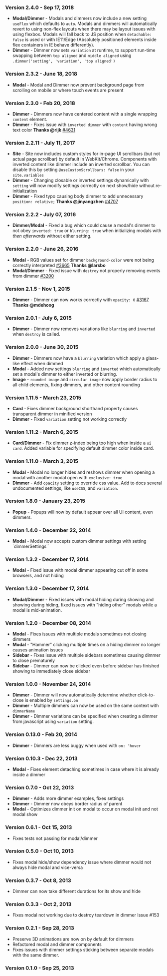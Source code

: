 ### Version 2.4.0 - Sep 17, 2018

- **Modal/Dimmer** - Modals and dimmers now include a new setting `useFlex` which defaults to `auto`. Modals and dimmers will automatically revert to using non-flex layouts when there may be layout issues with using flexbox. Modals will fall back to JS position when `detachable: false` is used or with IE11/Edge (Absolutely positioned elements inside flex containers in IE behave differently).
- **Dimmer** - Dimmer now sets `variation` at runtime, to support run-time swapping between `top aligned` and `middle aligned` using `.dimmer('setting', 'variation', 'top aligned')`

### Version 2.3.2 - June 18, 2018

- **Modal** - Modal and Dimmer now prevent background page from scrolling on mobile or where touch events are present

### Version 2.3.0 - Feb 20, 2018

- **Dimmer** - Dimmers now have centered content with a single wrapping `content` element.
- **Dimmer** - Fixes issue with `inverted dimmer` with `content` having wrong text color **Thanks @rijk** [#4631](https://github.com/Semantic-Org/Semantic-UI/issues/4631)

### Version 2.2.11 - July 11, 2017

- **Site** - Site now includes custom styles for in-page UI scrollbars (but not actual page scrollbar) by default in WebKit/Chrome. Components with inverted content like dimmer include an inverted scrollbar.  You can disable this by setting `@useCustomScrollbars: false` in your `site.variables`
- **Dimmer** - Changing closable or inverted settings dynamically with `setting` will now modify settings correctly on next show/hide without re-initialization
- **Dimmer** - Fixed typo causing body dimmer to add unnecessary `position: relative;` **Thanks @jinyangzhen** [#4707](https://github.com/Semantic-Org/Semantic-UI/issues/4707)

### Version 2.2.2 - July 07, 2016

- **Dimmer/Modal** - Fixed a bug which could cause a modal's dimmer to not obey `inverted: true` or `blurring: true` when initializing modals with *then afterwards* without either setting.

### Version 2.2.0 - June 26, 2016

- **Modal** - RGB values set for dimmer `background-color` were not being correctly interpreted [#3665](https://github.com/Semantic-Org/Semantic-UI/issues/3665) **Thanks @larsbo**
- **Modal/Dimmer** - Fixed issue with `destroy` not properly removing events from dimmer [#3200](https://github.com/Semantic-Org/Semantic-UI/issues/3200)

### Version 2.1.5 - Nov 1, 2015

- **Dimmer** - Dimmer can now works correctly with `opacity: 0` [#3167](https://github.com/Semantic-Org/Semantic-UI/issues/3167) **Thanks @mdehoog**

### Version 2.0.1 - July 6, 2015

- **Dimmer** - Dimmer now removes variations like `blurring` and `inverted` when `destroy` is called.

### Version 2.0.0 - June 30, 2015

- **Dimmer** - Dimmers now have a `blurring` variation which apply a glass-like effect when dimmed
- **Modal** - Added new settings `blurring` and `inverted` which automatically set a modal's dimmer to either inverted or blurring.
- **Image** - `rounded image` and `circular image` now apply border radius to all child elements, fixing dimmers, and other content rounding

### Version 1.11.5 - March 23, 2015

- **Card** - Fixes dimmer background shorthand property causes transparent dimmer in minified version
- **Dimmer** - Fixed `variation` setting not working correctly

### Version 1.11.2 - March 6, 2015

- **Card/Dimmer** - Fix dimmer z-index being too high when inside a `ui card`. Added variable for specifying default dimmer color inside card.

### Version 1.11.0 - March 3, 2015

- **Modal** - Modal no longer hides and reshows dimmer when opening a modal with another modal open with `exclusive: true`
- **Dimmer** - Add `opacity` setting to override css value. Add to docs several undocumented settings, like `useCSS`, and `variation`.

### Version 1.8.0 - January 23, 2015

- **Popup** - Popups will now by default appear over all UI content, even dimmers.

### Version 1.4.0 - December 22, 2014

- **Modal** - Modal now accepts custom dimmer settings with setting `dimmerSettings``

### Version 1.3.2 - December 17, 2014

- **Modal** - Fixed issue with modal dimmer appearing cut off in some browsers, and not hiding

### Version 1.3.0 - December 17, 2014

- **Modal/Dimmer** - Fixed issues with modal hiding during showing and showing during hiding, fixed issues with "hiding other" modals while a modal is mid-animation.

### Version 1.2.0 - December 08, 2014

- **Modal** - Fixes issues with multiple modals sometimes not closing dimmers
- **Modal** - "Hammer" clicking multiple times on a hiding dimmer no longer causes animation issues
- **Sidebar** - Fixes issue with multiple sidebars sometimes causing dimmer to close prematurely
- **Sidebar** - Dimmer can now be clicked even before sidebar has finished showing to immediately close sidebar

### Version 1.0.0 - November 24, 2014

- **Dimmer** - Dimmer will now automatically determine whether click-to-close is enabled by ``settings.on``
- **Dimmer** - Multiple dimmers can now be used on the same context with ``dimmerName``
- **Dimmer** - Dimmer variations can be specified when creating a dimmer from javascript using ``variation`` setting.

### Version 0.13.0 - Feb 20, 2014

- **Dimmer** - Dimmers are less buggy when used with ``on: 'hover``

### Version 0.10.3 - Dec 22, 2013

- **Modal** - Fixes element detaching sometimes in case where it is already inside a dimmer

### Version 0.7.0 - Oct 22, 2013

- **Dimmer** - Adds more dimmer examples, fixes settings
- **Dimmer** - Dimmer now obeys border radius of parent
- **Modal** - Optimizes dimmer init on modal to occur on modal init and not modal show

### Version 0.6.1 - Oct 15, 2013

- Fixes tests not passing for modal/dimmer

### Version 0.5.0 - Oct 10, 2013

- Fixes modal hide/show dependency issue where dimmer would not always hide modal and vice-versa

### Version 0.3.7 - Oct 8, 2013

- Dimmer can now take different durations for its show and hide

### Version 0.3.3 - Oct 2, 2013

- Fixes modal not working due to destroy teardown in dimmer Issue #153

### Version 0.2.1 - Sep 28, 2013

- Preserve 3D animations are now on by default for dimmers
- Refactored modal and dimmer components
- Fixes issues with dimmer settings sticking between separate modals with the same dimmer.

### Version 0.1.0 - Sep 25, 2013